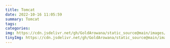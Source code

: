 ```yaml
---
title: Tomcat
date: 2022-10-16 11:05:59
summary: Tomcat
tags:
categories:
img: https://cdn.jsdelivr.net/gh/GoldArowana/static_source@main/images/cover/co177-m.jpg
tinyImg: https://cdn.jsdelivr.net/gh/GoldArowana/static_source@main/images/tiny/cover/co177.jpg
---
```

